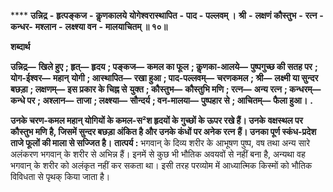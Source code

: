 **** **उन्निद्र** **-** **हृत्पङ्कज** **-** **कॢणकालये** **योगेश्वरास्थापित** **-** **पाद** **-** **पल्लवम् ।** **श्री** **-** **लक्षणं कौस्तुभ** **-** **रत्न** **-** **कन्धर-** **मश्लान** **-** **लक्ष्श्या वन** **-** **मालयाचितम् ॥ १०॥** 

**शब्दार्थ** 

**उन्निद्र—** **खिले हुए** **; हृत्—** **हृदय** **; पङ्कज—** **कमल का फूल** **; कॢणका-आलये—** **पुष्पगुच्छ की सतह पर** **; योग-ईश्वर—** **महान्** **योगी** **; आस्थापित—** **रखा हुआ** **; पाद-पल्लवम्—** **चरणकमल** **; श्री—** **लक्ष्मी या सुन्दर बछड़ा** **; लक्षणम्—** **इस प्रकार के चिह्न से** **युक्त** **; कौस्तुभ—** **कौस्तुभि मणि** **; रत्न—** **अन्य रत्न** **; कन्धरम्—** **कन्धे पर** **; अश्लान—** **ताजा** **; लक्ष्श्या—** **सौन्दर्य** **; वन-मालया—** **पुष्पहार से** **; आचितम्—** **फैला हुआ।** **.** 

**उनके चरण-कमल महान् योगियों के कमल-स²श हृदयों के गुच्छों के ऊपर रखे हैं। उनके** **वक्षस्थल पर कौस्तुभ मणि है, जिसमें सुन्दर बछड़ा अंकित है और उनके कंधों पर अनेक रत्न** **हैं। उनका पूर्ण स्कंध-प्रदेश ताजे फूलों की माला से सज्जित है।** **तात्पर्य :** भगवान् के दिव्य शरीर के आभूषण पुष्प, वष तथा अन्य सारे अलंकरण भगवान् के शरीर से अभिन्न हैं। इनमें से कुछ भी भौतिक अवयवों से नहीं बना है, अन्यथा वह भगवान् के शरीर को अलंकृत नहीं कर सकता था। इसी तरह परव्योम में आध्यात्मिक किस्मों को भौतिक विविधता से पृथक् किया जाता है। 
